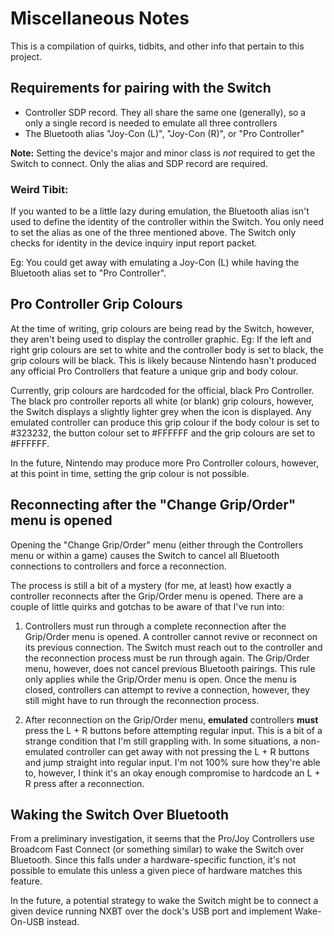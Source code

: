 # Miscellaneous Notes

This is a compilation of quirks, tidbits, and other info that pertain to
this project.

## Requirements for pairing with the Switch

- Controller SDP record. They all share the same one (generally), so a only a single record is needed to emulate all three controllers
- The Bluetooth alias "Joy-Con (L)", "Joy-Con (R)", or "Pro Controller"

**Note:** Setting the device's major and minor class is *not* required
to get the Switch to connect. Only the alias and SDP record are required.

### Weird Tibit:

If you wanted to be a little lazy during emulation, the Bluetooth
alias isn't used to define the identity of the controller within
the Switch. You only need to set the alias as one of the three
mentioned above. The Switch only checks for identity in the device
inquiry input report packet.

Eg: You could get away with emulating a Joy-Con (L) while having the
Bluetooth alias set to "Pro Controller".

## Pro Controller Grip Colours

At the time of writing, grip colours are being read by the Switch, however,
they aren't being used to display the controller graphic. Eg: If the left
and right grip colours are set to white and the controller body is set to
black, the grip colours will be black. This is likely because Nintendo hasn't
produced any official Pro Controllers that feature a unique grip and body
colour.

Currently, grip colours are hardcoded for the official, black Pro Controller.
The black pro controller reports all white (or blank) grip colours, however,
the Switch displays a slightly lighter grey when the icon is displayed. Any
emulated controller can produce this grip colour if the body colour is set
to #323232, the button colour set to #FFFFFF and the grip colours are set to
#FFFFFF.

In the future, Nintendo may produce more Pro Controller colours, however,
at this point in time, setting the grip colour is not possible.

## Reconnecting after the "Change Grip/Order" menu is opened

Opening the "Change Grip/Order" menu (either through the Controllers menu or
within a game) causes the Switch to cancel all Bluetooth connections to
controllers and force a reconnection.

The process is still a bit of a mystery (for me, at least) how exactly 
a controller reconnects after the Grip/Order menu is opened. There are a
couple of little quirks and gotchas to be aware of that I've run into:

1. Controllers must run through a complete reconnection after the Grip/Order
    menu is opened. A controller cannot revive or reconnect on its previous
    connection. The Switch must reach out to the controller and the reconnection
    process must be run through again. The Grip/Order menu, however, does not
    cancel previous Bluetooth pairings. This rule only applies while the Grip/Order
    menu is open. Once the menu is closed, controllers can attempt to revive a
    connection, however, they still might have to run through the reconnection 
    process.

2. After reconnection on the Grip/Order menu, **emulated** controllers 
    **must** press the L + R buttons before attempting regular input. This is a bit of a strange condition that I'm still grappling with. In some situations,
    a non-emulated controller can get away with not pressing the L + R buttons
    and jump straight into regular input. I'm not 100% sure how they're able to, 
    however, I think it's an okay enough compromise to hardcode an L + R press
    after a reconnection.

## Waking the Switch Over Bluetooth

From a preliminary investigation, it seems that the Pro/Joy Controllers use
Broadcom Fast Connect (or something similar) to wake the Switch over Bluetooth.
Since this falls under a hardware-specific function, it's not possible to
emulate this unless a given piece of hardware matches this feature.

In the future, a potential strategy to wake the Switch might be to connect
a given device running NXBT over the dock's USB port and implement
Wake-On-USB instead.
